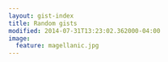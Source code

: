 ```yaml
---
layout: gist-index
title: Random gists
modified: 2014-07-31T13:23:02.362000-04:00
image:
  feature: magellanic.jpg
---
```

